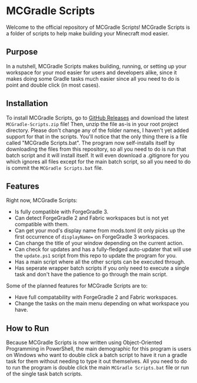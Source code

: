 # MCGradle Scripts

Welcome to the official repository of MCGradle Scripts! MCGradle Scripts is a folder of scripts to help make building your Minecraft mod easier.

## Purpose

In a nutshell, MCGradle Scripts makes building, running, or setting up your workspace for your mod easier for users and developers alike, since it makes doing some Gradle tasks much easier since all you need to do is point and double click (in most cases).

## Installation

To install MCGradle Scripts, go to [GitHub Releases](https://github.com/Jonathing/MCGradle-Scripts/releases/) and download the latest `MCGradle-Scripts.zip` file! Then, unzip the file as-is in your root project directory. Please don't change any of the folder names, I haven't yet added support for that in the scripts. You'll notice that the only thing there is a file called "MCGradle Scripts.bat". The program now self-installs itself by downloading the files from this repository, so all you need to do is run that batch script and it will install itself. It will even download a .gitignore for you which ignores all files except for the main batch script, so all you need to do is commit the `MCGradle Scripts.bat` file.

## Features

Right now, MCGradle Scripts:

- Is fully compatible with ForgeGradle 3.
- Can detect ForgeGradle 2 and Fabric workspaces but is not yet compatible with them.
- Can get your mod's display name from mods.toml (it only picks up the first occurrence of `displayName=` on ForgeGradle 3 workspaces.
- Can change the title of your window depending on the current action.
- Can check for updates and has a fully-fledged auto-updater that will use the `update.ps1` script from this repo to update the program for you.
- Has a main script where all the other scripts can be executed through.
- Has seperate wrapper batch scripts if you only need to execute a single task and don't have the patience to go through the main script.

Some of the planned features for MCGradle Scripts are to:

- Have full compatability with ForgeGradle 2 and Fabric workspaces.
- Change the tasks on the main menu depending on what workspace you have.

## How to Run

Because MCGradle Scripts is now written using Object-Oriented Programming in PowerShell, the main demographic for this program is users on Windows who want to double click a batch script to have it run a gradle task for them without needing to type it out themselves. All you need to do to run the program is double click the main `MCGradle Scripts.bat` file or run of the single task batch scripts.
